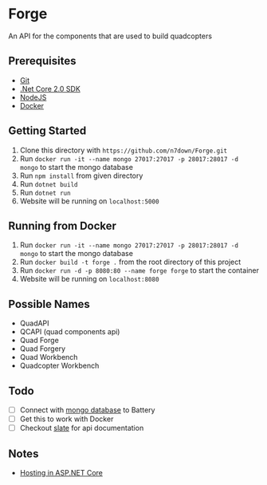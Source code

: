 # Forge
An API for the components that are used to build quadcopters

## Prerequisites
- [Git](https://git-scm.com/)
- [.Net Core 2.0 SDK](https://www.microsoft.com/net/download/core)
- [NodeJS](https://nodejs.org/en/)
- [Docker](https://www.docker.com/)

## Getting Started
1. Clone this directory with `https://github.com/n7down/Forge.git`
2. Run `docker run -it --name mongo 27017:27017 -p 28017:28017 -d mongo` to start the mongo database
3. Run `npm install` from given directory
4. Run `dotnet build`
5. Run `dotnet run` 
6. Website will be running on `localhost:5000`

## Running from Docker
1. Run `docker run -it --name mongo 27017:27017 -p 28017:28017 -d mongo` to start the mongo database
2. Run `docker build -t forge .` from the root directory of this project
3. Run `docker run -d -p 8080:80 --name forge forge` to start the container
4. Website will be running on `localhost:8080`

## Possible Names
- QuadAPI
- QCAPI (quad components api)
- Quad Forge
- Quad Forgery
- Quad Workbench
- Quadcopter Workbench

## Todo
- [ ] Connect with [mongo database](http://www.qappdesign.com/using-mongodb-with-net-core-webapi/) to Battery
- [ ] Get this to work with Docker
- [ ] Checkout [slate](https://github.com/lord/slate) for api documentation

## Notes
- [Hosting in ASP.NET Core](https://docs.microsoft.com/en-us/aspnet/core/fundamentals/hosting?tabs=aspnetcore2x)
